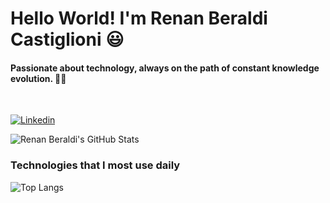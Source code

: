 # Hello World! I'm Renan Beraldi Castiglioni 😃
#### Passionate about technology, always on the path of constant knowledge evolution. 👨‍💻
<br>

[![Linkedin](https://img.shields.io/badge/LinkedIn-0077B5?style=for-the-badge&logo=linkedin&logoColor=white)](https://www.linkedin.com/in/renan-beraldi-castiglioni-437238236/) 

![Renan Beraldi's GitHub Stats](https://github-readme-stats.vercel.app/api?username=RenanBeraldi&show_icons=true&theme=monokai)

### Technologies that I most use daily
![Top Langs](https://github-readme-stats.vercel.app/api/top-langs/?username=RenanBeraldi&layout=donut)



